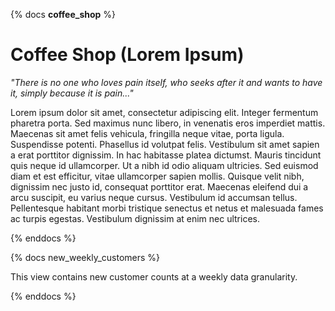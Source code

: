 {% docs __coffee_shop__ %}

# Coffee Shop (Lorem Ipsum)

*"There is no one who loves pain itself, who seeks after it and wants to have it, simply because it is pain..."*

Lorem ipsum dolor sit amet, consectetur adipiscing elit. Integer fermentum pharetra porta. Sed maximus nunc libero, in venenatis eros imperdiet mattis. Maecenas sit amet felis vehicula, fringilla neque vitae, porta ligula. Suspendisse potenti. Phasellus id volutpat felis. Vestibulum sit amet sapien a erat porttitor dignissim. In hac habitasse platea dictumst. Mauris tincidunt quis neque id ullamcorper. Ut a nibh id odio aliquam ultricies. Sed euismod diam et est efficitur, vitae ullamcorper sapien mollis. Quisque velit nibh, dignissim nec justo id, consequat porttitor erat. Maecenas eleifend dui a arcu suscipit, eu varius neque cursus. Vestibulum id accumsan tellus. Pellentesque habitant morbi tristique senectus et netus et malesuada fames ac turpis egestas. Vestibulum dignissim at enim nec ultrices.

{% enddocs %}

{% docs new_weekly_customers %}

This view contains new customer counts at a weekly data granularity.

{% enddocs %}
